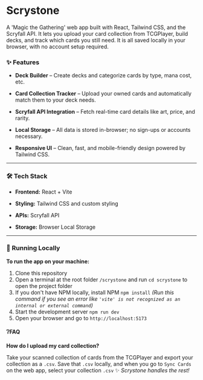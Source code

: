 # Scrystone
A 'Magic the Gathering' web app built with React, Tailwind CSS, and the Scryfall API. It lets you upload your card collection from TCGPlayer, build decks, and track which cards you still need. It is all saved locally in your browser, with no account setup required.

### ✨ Features
- **Deck Builder** – Create decks and categorize cards by type, mana cost, etc.

- **Card Collection Tracker** – Upload your owned cards and automatically match them to your deck needs.

- **Scryfall API Integration** – Fetch real-time card details like art, price, and rarity.

- **Local Storage** – All data is stored in-browser; no sign-ups or accounts necessary.

- **Responsive UI** – Clean, fast, and mobile-friendly design powered by Tailwind CSS.

---

### 🛠 Tech Stack
- **Frontend:** React + Vite

- **Styling:** Tailwind CSS and custom styling

- **APIs:** Scryfall API

- **Storage:** Browser Local Storage

---

### 🚀 Running Locally
**To run the app on your machine:**
1. Clone this repository
2. Open a terminal at the root folder `/scrystone` and run `cd scrystone` to open the project folder
3. If you don't have NPM locally, install NPM `npm install` _(Run this command if you see an error like `'vite' is not recognized as an internal or external command`)_
4. Start the development server `npm run dev`
5. Open your browser and go to `http://localhost:5173`

#### ❔FAQ
**How do I upload my card collection?**

Take your scanned collection of cards from the TCGPlayer and export your collection as a `.csv`. Save that `.csv` locally, and when you go to `Sync Cards` on the web app, select your collection `.csv` ✨ _Scrystone handles the rest!_

